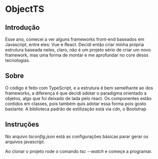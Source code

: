 # ObjectTS

## Introdução

Esse ano, comecei a ver alguns frameworks front-end baseados em Javascript, entre eles: Vue e React. Decidi então criar minha própria estrutura baseada neles, claro, não é um projeto sério de criar um novo framework, mas uma forma de montar e me aprofundar no core desss tecnologias.

## Sobre

O código é feito com TypeScript, e a estrutura é bem semelhante ao dos frameworks, a diferença é que decidi adotar o paradigma orientado a objetos, algo que foi deixado de lada pelo react. Os componentes estão contidos em classes, pois também quis adotar essa forma pois gosto bastante. A biblioteca padrão de estilização está via cdn, o Bootstrap

## Instruções

No arquivo <em>tsconfig.json</em> está as configurações básicas parar gerar os arquivos javascript.

Ao clonar o projeto rode o comando <em>tsc --watch</em> e começe a programar.
